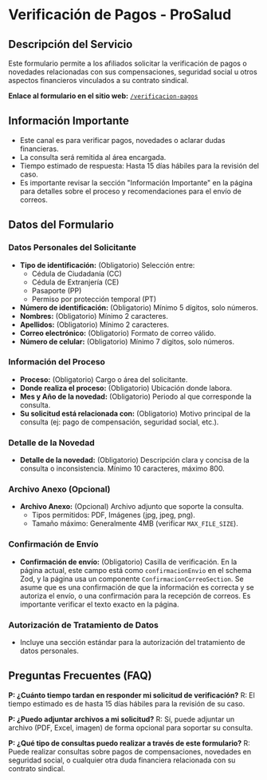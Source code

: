
# Verificación de Pagos - ProSalud

## Descripción del Servicio
Este formulario permite a los afiliados solicitar la verificación de pagos o novedades relacionadas con sus compensaciones, seguridad social u otros aspectos financieros vinculados a su contrato sindical.

**Enlace al formulario en el sitio web:** [`/verificacion-pagos`](/verificacion-pagos)

## Información Importante
- Este canal es para verificar pagos, novedades o aclarar dudas financieras.
- La consulta será remitida al área encargada.
- Tiempo estimado de respuesta: Hasta 15 días hábiles para la revisión del caso.
- Es importante revisar la sección "Información Importante" en la página para detalles sobre el proceso y recomendaciones para el envío de correos.

## Datos del Formulario

### Datos Personales del Solicitante
- **Tipo de identificación:** (Obligatorio) Selección entre:
    - Cédula de Ciudadanía (CC)
    - Cédula de Extranjería (CE)
    - Pasaporte (PP)
    - Permiso por protección temporal (PT)
- **Número de identificación:** (Obligatorio) Mínimo 5 dígitos, solo números.
- **Nombres:** (Obligatorio) Mínimo 2 caracteres.
- **Apellidos:** (Obligatorio) Mínimo 2 caracteres.
- **Correo electrónico:** (Obligatorio) Formato de correo válido.
- **Número de celular:** (Obligatorio) Mínimo 7 dígitos, solo números.

### Información del Proceso
- **Proceso:** (Obligatorio) Cargo o área del solicitante.
- **Donde realiza el proceso:** (Obligatorio) Ubicación donde labora.
- **Mes y Año de la novedad:** (Obligatorio) Periodo al que corresponde la consulta.
- **Su solicitud está relacionada con:** (Obligatorio) Motivo principal de la consulta (ej: pago de compensación, seguridad social, etc.).

### Detalle de la Novedad
- **Detalle de la novedad:** (Obligatorio) Descripción clara y concisa de la consulta o inconsistencia. Mínimo 10 caracteres, máximo 800.

### Archivo Anexo (Opcional)
- **Archivo Anexo:** (Opcional) Archivo adjunto que soporte la consulta.
    - Tipos permitidos: PDF, Imágenes (jpg, jpeg, png).
    - Tamaño máximo: Generalmente 4MB (verificar `MAX_FILE_SIZE`).

### Confirmación de Envío
- **Confirmación de envío:** (Obligatorio) Casilla de verificación. En la página actual, este campo está como `confirmacionEnvio` en el schema Zod, y la página usa un componente `ConfirmacionCorreoSection`. Se asume que es una confirmación de que la información es correcta y se autoriza el envío, o una confirmación para la recepción de correos. Es importante verificar el texto exacto en la página.

### Autorización de Tratamiento de Datos
- Incluye una sección estándar para la autorización del tratamiento de datos personales.

## Preguntas Frecuentes (FAQ)

**P: ¿Cuánto tiempo tardan en responder mi solicitud de verificación?**
R: El tiempo estimado es de hasta 15 días hábiles para la revisión de su caso.

**P: ¿Puedo adjuntar archivos a mi solicitud?**
R: Sí, puede adjuntar un archivo (PDF, Excel, imagen) de forma opcional para soportar su consulta.

**P: ¿Qué tipo de consultas puedo realizar a través de este formulario?**
R: Puede realizar consultas sobre pagos de compensaciones, novedades en seguridad social, o cualquier otra duda financiera relacionada con su contrato sindical.

